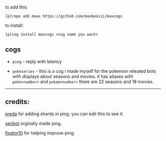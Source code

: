 
to add this: 

`[p]repo add maax https://github.com/maxbooiii/maxcogs`

to install:

`[p]cog install maxcogs <cog name you want>`

## cogs
- `ping` - reply with latency

- `pokeseries` - this is a cog i made myself for the pokemon releated bots with displays about seasons and movies. it has aliases with `poke<number>` and `pokem<number>` there are 22 seasons and 18 movies.

----------------------------------------------------------------
## credits:
[preda](https://github.com/PredaaA/predacogs) for adding shards in ping. you can edit this to see it.

[senbot](https://github.com/Nesroht/Senbot-Cogs) orginally made ping.

[fixator10](https://github.com/fixator10/Fixator10-Cogs) for helping improve ping.
